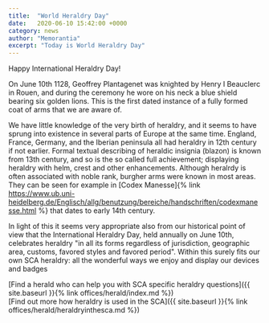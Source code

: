 ```yaml
---
title:  "World Heraldry Day"
date:   2020-06-10 15:42:00 +0000
category: news
author: "Memorantia"
excerpt: "Today is World Heraldry Day"
---
```

Happy International Heraldry Day!

On June 10th 1128, Geoffrey Plantagenet was knighted by Henry I Beauclerc in Rouen, and during the ceremony he wore on his neck a blue shield bearing six golden lions. 
This is the first dated instance of a fully formed coat of arms that we are aware of.

We have little knowledge of the very birth of heraldry, and it seems to have sprung into existence in several parts of Europe at the same time. 
England, France, Germany, and the Iberian peninsula all had heraldry in 12th century if not earlier. 
Formal textual describing of heraldic insignia (blazon) is known from 13th century, and so is the so called full achievement; 
displaying heraldry with helm, crest and other enhancements. Although heralrdy is often associated with noble rank, burgher arms were known in most areas. They can be seen for example in
 [Codex Manesse]{% link https://www.ub.uni-heidelberg.de/Englisch/allg/benutzung/bereiche/handschriften/codexmanesse.html %} that dates to early 14th century.

In light of this it seems very appropriate also from our historical point of view that the International Heraldry Day, held annually on June 10th, celebrates heraldry "in all its forms regardless of jurisdiction, geographic area, customs, favored styles and favored period". Within this surely fits our own SCA heraldry: all the wonderful ways we enjoy and display our devices and badges


[Find a herald who can help you with SCA specific heraldry questions]({{ site.baseurl }}{% link offices/herald/index.md %})  
[Find out more how heraldry is used in the SCA]({{ site.baseurl }}{% link offices/herald/heraldryinthesca.md %})
